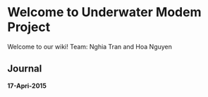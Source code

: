 # Welcome to Underwater Modem Project

Welcome to our wiki! 
Team: Nghia Tran and Hoa Nguyen

## Journal

**17-Apri-2015**

